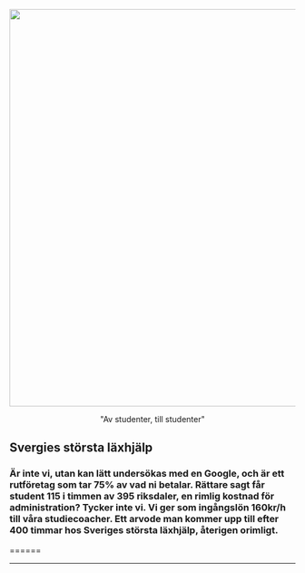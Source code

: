 <p align="center">
<img src="https://github.com/markberg22/markberg22.github.io/assets/162043494/d643b2c8-cf35-4ed1-9f22-860a9551282b" width="700" height="700
"> 
<p align="center"> 
  "Av studenter, till studenter"
  

## Svergies största läxhjälp 
### Är inte vi, utan kan lätt undersökas med en Google, och är ett rutföretag som tar 75% av vad ni betalar. Rättare sagt får student 115 i timmen av 395 riksdaler, en rimlig kostnad för administration? Tycker inte vi. Vi ger som ingångslön 160kr/h till våra studiecoacher. Ett arvode man kommer upp till efter 400 timmar hos Sveriges största läxhjälp, återigen orimligt. 


======


------
